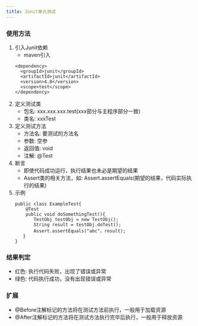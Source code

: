 ```yaml
---
title: Junit单元测试
---
```


### 使用方法
1. 引入Junit依赖
	* maven引入
	```
	<dependency>
	  <groupId>junit</groupId>
	  <artifactId>junit</artifactId>
	  <version>4.8</version>
      <scope>test</scope>
	</dependency>
	```
2. 定义测试类
	* 包名: xxx.xxx.xxx.test(xxx部分与主程序部分一致)
	* 类名: xxxTest
3. 定义测试方法
	* 方法名: 要测试的方法名
	* 参数: 空参
	* 返回值: void
	* 注解: @Test
4. 断言
	* 即使代码成功运行，执行结果也未必是期望的结果
	* Assert类的相关方法，如: Assert.assertEquals(期望的结果，代码实际执行的结果)
5. 示例
	```
	public class ExampleTest{
	    @Test
	    public void doSomethingTest(){
           TestObj testObj = new TestObj(); 
           String result = testObj.doTest();
           Assert.assertEquals("abc"，result);
       }
	}
	```
	
### 结果判定
 * 红色: 执行代码失败，出现了错误或异常
 * 绿色: 代码执行成功，没有出现错误或异常
 
### 扩展
 * @Before注解标记的方法将在测试方法前执行，一般用于加载资源
 * @After注解标记的方法将在测试方法执行完毕后执行，一般用于释放资源